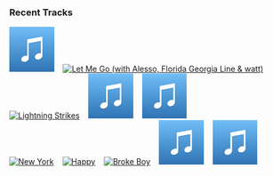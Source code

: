 ### Recent Tracks
[<img src='https://github.com/atfinke/atfinke/blob/master/placeholder.jpeg?raw=true' width='16%' height='16%' alt='You Cant Hurry Love - 2016 Remaster'>](https://www.last.fm/music/phil%2bcollins/_/you%2bcan%2527t%2bhurry%2blove%2b-%2b2016%2bremaster)&nbsp;&nbsp;&nbsp;&nbsp;[<img src='https://lastfm.freetls.fastly.net/i/u/300x300/18da7d53712da680cca2e6a1d97a3677.png' width='16%' height='16%' alt='Let Me Go (with Alesso, Florida Georgia Line & watt)'>](https://www.last.fm/music/hailee%2bsteinfeld/_/let%2bme%2bgo%2b%2528with%2balesso%252c%2bflorida%2bgeorgia%2bline%2b%2526%2bwatt%2529)&nbsp;&nbsp;&nbsp;&nbsp;[<img src='https://lastfm.freetls.fastly.net/i/u/300x300/09133885962ce43147b7f97584f239c9.png' width='16%' height='16%' alt='Lightning Strikes'>](https://www.last.fm/music/the%2bshires/_/lightning%2bstrikes)&nbsp;&nbsp;&nbsp;&nbsp;[<img src='https://github.com/atfinke/atfinke/blob/master/placeholder.jpeg?raw=true' width='16%' height='16%' alt='If Youre Hearing This'>](https://www.last.fm/music/hook%2bn%2bsling/_/if%2byou%2527re%2bhearing%2bthis)&nbsp;&nbsp;&nbsp;&nbsp;[<img src='https://github.com/atfinke/atfinke/blob/master/placeholder.jpeg?raw=true' width='16%' height='16%' alt='Feel Like'>](https://www.last.fm/music/andrey%2bazizov/_/feel%2blike)&nbsp;&nbsp;&nbsp;&nbsp;<br>[<img src='https://lastfm.freetls.fastly.net/i/u/300x300/d50c7187b7760673db18ca39d5dea9ad.png' width='16%' height='16%' alt='New York'>](https://www.last.fm/music/the%2bboxer%2brebellion/_/new%2byork)&nbsp;&nbsp;&nbsp;&nbsp;[<img src='https://lastfm.freetls.fastly.net/i/u/300x300/2ecee0fbe9ea791e8be0fb388ab21ad6.png' width='16%' height='16%' alt='Happy'>](https://www.last.fm/music/oh%2bwonder/_/happy)&nbsp;&nbsp;&nbsp;&nbsp;[<img src='https://lastfm.freetls.fastly.net/i/u/300x300/07c5dd6857ae40c7c66c1c76fadbaa53.png' width='16%' height='16%' alt='Broke Boy'>](https://www.last.fm/music/malia%2bcivetz/_/broke%2bboy)&nbsp;&nbsp;&nbsp;&nbsp;[<img src='https://github.com/atfinke/atfinke/blob/master/placeholder.jpeg?raw=true' width='16%' height='16%' alt='God Only Knows - Remastered'>](https://www.last.fm/music/the%2bbeach%2bboys/_/god%2bonly%2bknows%2b-%2bremastered)&nbsp;&nbsp;&nbsp;&nbsp;[<img src='https://github.com/atfinke/atfinke/blob/master/placeholder.jpeg?raw=true' width='16%' height='16%' alt='Honor'>](https://www.last.fm/music/the%2bglowing%2bcages/_/honor)&nbsp;&nbsp;&nbsp;&nbsp;<br>